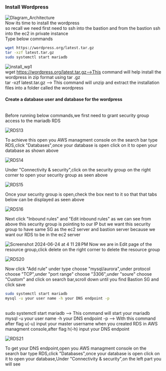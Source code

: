### Install Wordpress

![DIagram_Architecture](https://github.com/AdventureLouis/Wordpress_Deployment_To_AWS_2/assets/161846069/cc8f3287-bb38-48dc-ab58-fca8dcb7c660)
<br>
Now its time to install the wordpress
<br>
so recall we need first need to ssh into the bastion and from the bastion ssh into the ec2 in private instance
<br>
Type below commands

```bash
wget https://wordpress.org/latest.tar.gz
tar -xzf latest.tar.gz
sudo systemctl start mariadb
```
![install_wp1](https://github.com/AdventureLouis/Wordpress_Deployment_To_AWS_2/assets/161846069/56d62e5e-5d14-40d5-9a33-b029b4344f94)
<br>
wget https://wordpress.org/latest.tar.gz-->This command will help install the wordpress in zip format using tar .gz
<br>
tar -xzf latest.tar.gz --> This command will unzip and extract the installation files into a folder called  the wordpress 
<br>

#### Create a database user and database for the wordpress
<br>
Before running below commands,we first need to grant security group access to the mariadb RDS
<br>

![RDS13](https://github.com/AdventureLouis/Wordpress_Deployment_To_AWS_2/assets/161846069/3e386efd-b4cf-4e5a-957c-db6fa806ddc4)

To achieve this open you AWS managment console on the search bar type RDS,click "Databases",once your database is open click on it to open your database as shown above
<br>

![RDS14](https://github.com/AdventureLouis/Wordpress_Deployment_To_AWS_2/assets/161846069/9c660ee8-ca4c-4804-996e-32afa36c807b)

Under "Connectivity & security",click on the security group on the right corner to open your security group as seen above
<br>

![RDS15](https://github.com/AdventureLouis/Wordpress_Deployment_To_AWS_2/assets/161846069/62ae4608-ed95-408c-a6b3-2341378b56a7)

Once your security group is open,check the box next to it so that that tabs below can be displayed as seen above
<br>

![RDS16](https://github.com/AdventureLouis/Wordpress_Deployment_To_AWS_2/assets/161846069/ffefc559-e9aa-4cbc-85c8-c4915ee9c328)

Next click "Inbound rules" and "Edit inbound rules" as we can see from above this security group is pointing to our IP but we want this security group to have same SG as the ec2 server and  bastion server because  we want our RDS to be in the ec2 server
<br>

![Screenshot 2024-06-24 at 4 11 28 PM](https://github.com/AdventureLouis/Wordpress_Deployment_To_AWS_2/assets/161846069/baf935c9-1443-446e-a22b-362a22013ff7)
Now we are in Edit page of the resource group,click delete on the right corner to delete the resource group
<br>

![RDS20](https://github.com/AdventureLouis/Wordpress_Deployment_To_AWS_2/assets/161846069/6e6fbbe9-9b6a-4627-98de-f1df95f8bf04)


Now click "Add rule" under type choose "mysql/aurora",under protocol choose "TCP",under "port range" choose "3306",under "soure" choose "Custom" and click on search bar,scroll down until you find Bastion SG and click save
<br>

```bash
sudo systemctl start mariadb
mysql -u your user name -h your DNS endpoint -p
```
<br>
sudo systemctl start mariadb --> This command will start your mariadb
<br>
mysql -u your user name -h your DNS endpoint -p --> With this command after flag u(-u) input your master username when you created RDS in  AWS managment console,after flag h(-h) input your DNS endpoint 
<br>

![RDS21](https://github.com/AdventureLouis/Wordpress_Deployment_To_AWS_2/assets/161846069/7d0edb85-a475-471f-9265-f0cf5b88b164)

To get your DNS endpoint,open you AWS managment console on the search bar type RDS,click "Databases",once your database is open click on it to open your database,Under "Connectivity & security",on the left part you will see
